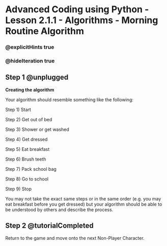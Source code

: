 # Advanced Coding using Python - Lesson 2.1.1 - Algorithms - Morning Routine Algorithm
### @explicitHints true
### @hideIteration true

## Step 1 @unplugged

**Creating the algorithm**

Your algorithm should resemble something like the following:

Step 1) Start

Step 2) Get out of bed

Step 3) Shower or get washed

Step 4) Get dressed

Step 5) Eat breakfast

Step 6) Brush teeth

Step 7) Pack school bag

Step 8) Go to school

Step 9) Stop

You may not take the exact same steps or in the same order (e.g. you may eat breakfast before you get dressed) but your algorithm should be able to be understood by others and describe the process.

## Step 2 @tutorialCompleted
Return to the game and move onto the next Non-Player Character.